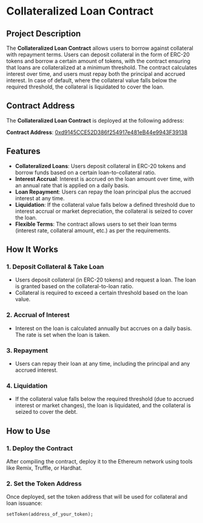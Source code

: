 # Collateralized Loan Contract

## Project Description

The **Collateralized Loan Contract** allows users to borrow against collateral with repayment terms. Users can deposit collateral in the form of ERC-20 tokens and borrow a certain amount of tokens, with the contract ensuring that loans are collateralized at a minimum threshold. The contract calculates interest over time, and users must repay both the principal and accrued interest. In case of default, where the collateral value falls below the required threshold, the collateral is liquidated to cover the loan.

## Contract Address

The **Collateralized Loan Contract** is deployed at the following address:

**Contract Address**: [0xd9145CCE52D386f254917e481eB44e9943F39138](https://etherscan.io/address/0xd9145CCE52D386f254917e481eB44e9943F39138)

## Features

- **Collateralized Loans**: Users deposit collateral in ERC-20 tokens and borrow funds based on a certain loan-to-collateral ratio.
- **Interest Accrual**: Interest is accrued on the loan amount over time, with an annual rate that is applied on a daily basis.
- **Loan Repayment**: Users can repay the loan principal plus the accrued interest at any time.
- **Liquidation**: If the collateral value falls below a defined threshold due to interest accrual or market depreciation, the collateral is seized to cover the loan.
- **Flexible Terms**: The contract allows users to set their loan terms (interest rate, collateral amount, etc.) as per the requirements.

## How It Works

### 1. **Deposit Collateral & Take Loan**
   - Users deposit collateral (in ERC-20 tokens) and request a loan. The loan is granted based on the collateral-to-loan ratio.
   - Collateral is required to exceed a certain threshold based on the loan value.
   
### 2. **Accrual of Interest**
   - Interest on the loan is calculated annually but accrues on a daily basis. The rate is set when the loan is taken.
   
### 3. **Repayment**
   - Users can repay their loan at any time, including the principal and any accrued interest.

### 4. **Liquidation**
   - If the collateral value falls below the required threshold (due to accrued interest or market changes), the loan is liquidated, and the collateral is seized to cover the debt.

## How to Use

### 1. Deploy the Contract

After compiling the contract, deploy it to the Ethereum network using tools like Remix, Truffle, or Hardhat.

### 2. Set the Token Address

Once deployed, set the token address that will be used for collateral and loan issuance:

```solidity
setToken(address_of_your_token);

